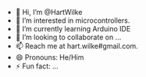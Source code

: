 - 👋 Hi, I’m @HartWilke
- 👀 I’m interested in microcontrollers. 
- 🌱 I’m currently learning Arduino IDE 
- 💞️ I’m looking to collaborate on ...
- 📫 Reach me at hart.wilke#gmail.com. 
- 😄 Pronouns: He/Him
- ⚡ Fun fact: ...

<!---
HartWilke/HartWilke is a ✨ special ✨ repository because its `README.md` (this file) appears on your GitHub profile.
You can click the Preview link to take a look at your changes.
--->

